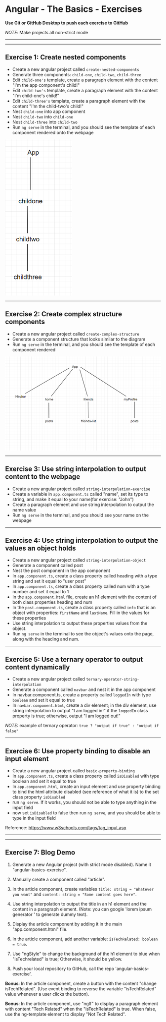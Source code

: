 # Angular - The Basics - Exercises

**Use Git or GitHub Desktop to push each exercise to GitHub**

_NOTE_: Make projects all non-strict mode

---

---

## Exercise 1: Create nested components

- Create a new angular project called `create-nested-components`
- Generate three components: `child-one`, `child-two`, `child-three`
- Edit `child-one's` template, create a paragraph element with the content "I'm the app component's child!"
- Edit `child-two's` template, create a paragraph element with the content "I'm child-one's child!"
- Edit `child-three's` template, create a paragraph element with the content "I'm the child-two's child!"
- Nest `child-one` into app component
- Nest `child-two` into `child-one`
- Nest `child-three` into `child-two`
- Run `ng serve` in the terminal, and you should see the template of each component rendered onto the webpage

![Exercise 1 Nested Component Diagram](./resources/exercise-1_nested-component-diagram.png)

---

## Exercise 2: Create complex structure components

- Create a new angular project called `create-complex-structure`
- Generate a component structure that looks similar to the diagram
- Run `ng serve` in the terminal, and you should see the template of each component rendered

![Exercise 2 Complex Component Tree](./resources/exercise-2_complex-component-tree.png)

---

## Exercise 3: Use string interpolation to output content to the webpage

- Create a new angular project called `string-interpolation-exercise`
- Create a variable in `app.component.ts` called "name", set its type to string, and make it equal to your name(for exercise: "John")
- Create a paragraph element and use string interpolation to output the name value
- Run `ng serve` in the terminal, and you should see your name on the webpage

---

## Exercise 4: Use string interpolation to output the values an object holds

- Create a new angular project called `string-interpolation-object`
- Generate a component called post
- Nest the post component in the app component
- In `app.component.ts`, create a class property called heading with a type string and set it equal to "user post"
- In `app.component.ts`, create a class property called num with a type number and set it equal to 1
- In the `app.component.html` file, create an h1 element with the content of both class properties heading and num
- In the `post.component.ts`, create a class property called `info` that is an object with properties: `firstName` and `lastName`. Fill in the values for these properties
- Use string interpolation to output these properties values from the object.
- Run `ng serve` in the terminal to see the object's values onto the page, along with the heading and num.

---

## Exercise 5: Use a ternary operator to output content dynamically

- Create a new angular project called `ternary-operator-string-interpolation`
- Generate a component called `navbar` and nest it in the app component
- In navbar.component.ts, create a property called `loggedIn` with type `boolean` and set it equal to true
- In `navbar.component.html`, create a div element; in the div element, use string interpolation to output "I am logged in!" if the `loggedIn` class property is true; otherwise, output "I am logged out!"

_NOTE:_ example of ternary operator: `true ? "output if true" : "output if false"`

---

## Exercise 6: Use property binding to disable an input element

- Create a new angular project called `basic-property-binding`
- In `app.component.ts`, create a class property called `isDisabled` with type boolean and set it equal to true
- In `app.component.html`, create an input element and use property binding to bind the html attribute disabled (see reference of what it is) to the set class property `isDisabled`
- run `ng serve`. If it works, you should not be able to type anything in the input field
- now set `isDisabled` to false then run `ng serve`, and you should be able to type in the input field

Reference: https://www.w3schools.com/tags/tag_input.asp

---

---

## Exercise 7: Blog Demo

1. Generate a new Angular project (with strict mode disabled). Name it "angular-basics-exercise".

2. Manually create a component called "article".

3. In the article component, create variables `title: string = "Whatever you want"` and `content: string = "Some content goes here"`.

4. Use string interpolation to output the title in an h1 element and the content in a paragraph element. (Note: you can google 'lorem ipsum generator ' to generate dummy text).

5. Display the article component by adding it in the main "app.component.html" file.

6. In the article component, add another variable: `isTechRelated: boolean = true`.

7. Use "ngStyle" to change the background of the h1 element to blue when "isTechrelated" is true; Otherwise, it should be yellow.

8. Push your local repository to GitHub, call the repo 'angular-basics-exercise'.

**Bonus**: In the article component, create a button with the content "change isTechRelated". (Use event binding to reverse the variable "isTechRelated" value whenever a user clicks the button).

**Bonus**: In the article component, use "ngIf" to display a paragraph element with content "Tech Related" when the "isTechRelated" is true. When false, use the ng-template element to display "Not Tech Related".
